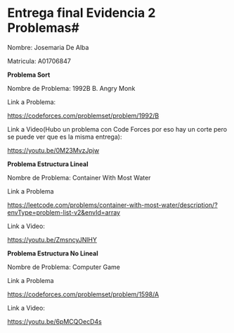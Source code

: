 # Entrega final Evidencia 2 Problemas#

Nombre: Josemaria De Alba

Matricula: A01706847

**Problema Sort**

Nombre de Problema: 1992B B. Angry Monk

Link a Problema:

https://codeforces.com/problemset/problem/1992/B

Link a Video(Hubo un problema con Code Forces por eso hay un corte pero se puede ver que es la misma entrega):

https://youtu.be/0M23MvzJpjw

**Problema Estructura Lineal**

Nombre de Problema: Container With Most Water

Link a Problema

https://leetcode.com/problems/container-with-most-water/description/?envType=problem-list-v2&envId=array

Link a Video:

https://youtu.be/ZmsncyJNlHY

**Problema Estructura No Lineal**

Nombre de Problema: Computer Game

Link a Problema

https://codeforces.com/problemset/problem/1598/A

Link a Video:

https://youtu.be/6pMCQOecD4s

